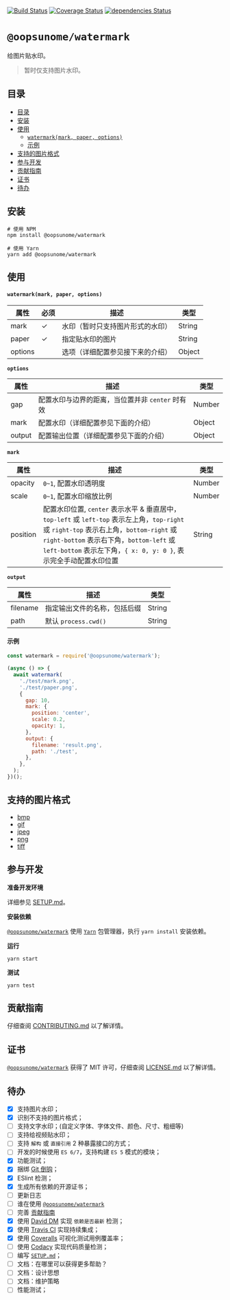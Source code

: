 [![Build Status](https://travis-ci.org/iTonyYo/watermark.svg?branch=master)](https://travis-ci.org/iTonyYo/watermark) [![Coverage Status](https://coveralls.io/repos/github/iTonyYo/watermark/badge.svg?branch=master)](https://coveralls.io/github/iTonyYo/watermark?branch=master) [![dependencies Status](https://david-dm.org/iTonyYo/watermark/status.svg)](https://david-dm.org/iTonyYo/watermark)

# `@oopsunome/watermark`

给图片贴水印。

> 暂时仅支持图片水印。

## 目录
- [目录](#目录)
- [安装](#安装)
- [使用](#使用)
    - [`watermark(mark, paper, options)`](#watermarkmark-paper-options)
    - [示例](#示例)
- [支持的图片格式](#支持的图片格式)
- [参与开发](#参与开发)
- [贡献指南](#贡献指南)
- [证书](#证书)
- [待办](#待办)

## 安装

```shell
# 使用 NPM
npm install @oopsunome/watermark

# 使用 Yarn
yarn add @oopsunome/watermark
```

## 使用

#### `watermark(mark, paper, options)`

| 属性    | 必须 | 描述                             | 类型   |
| ------- | ---- | -------------------------------- | ------ |
| mark    | ✓         | 水印（暂时只支持图片形式的水印） | String |
| paper   | ✓            | 指定贴水印的图片                 | String |
| options |      | 选项（详细配置参见接下来的介绍） | Object |

**`options`**

| 属性   | 描述                                             | 类型   |
| ------ | ------------------------------------------------ | ------ |
| gap    | 配置水印与边界的距离，当位置并非 `center` 时有效 | Number |
| mark   | 配置水印（详细配置参见下面的介绍）               | Object |
| output | 配置输出位置（详细配置参见下面的介绍）                   | Object |

**`mark`**

| 属性     | 描述                                                                                                                                                                                                                                                       | 类型   |
| -------- | ---------------------------------------------------------------------------------------------------------------------------------------------------------------------------------------------------------------------------------------------------------- | ------ |
| opacity  | `0~1`, 配置水印透明度                                                                                                                                                                                                                                      | Number |
| scale    | `0~1`, 配置水印缩放比例                                                                                                                                                                                                                                    | Number |
| position | 配置水印位置, `center` 表示水平 & 垂直居中，`top-left` 或 `left-top` 表示左上角，`top-right` 或 `right-top` 表示右上角，`bottom-right` 或 `right-bottom` 表示右下角，`bottom-left` 或 `left-bottom` 表示左下角，`{ x: 0, y: 0 }`, 表示完全手动配置水印位置 | String |

**`output`**

| 属性     | 描述                         | 类型   |
| -------- | ---------------------------- | ------ |
| filename | 指定输出文件的名称，包括后缀 | String |
| path     | 默认 `process.cwd()`         | String |

#### 示例
```javascript
const watermark = require('@oopsunome/watermark');

(async () => {
  await watermark(
    './test/mark.png',
    './test/paper.png',
    {
      gap: 10,
      mark: {
        position: 'center',
        scale: 0.2,
        opacity: 1,
      },
      output: {
        filename: 'result.png',
        path: './test',
      },
    },
  );
})();
```

## 支持的图片格式

- [bmp](https://github.com/oliver-moran/jimp/blob/master/packages/type-bmp)
- [gif](https://github.com/oliver-moran/jimp/blob/master/packages/type-gif)
- [jpeg](https://github.com/oliver-moran/jimp/blob/master/packages/type-jpeg)
- [png](https://github.com/oliver-moran/jimp/blob/master/packages/type-png)
- [tiff](https://github.com/oliver-moran/jimp/blob/master/packages/type-tiff)

## 参与开发

**准备开发环境**

详细参见 [SETUP.md]()。

**安装依赖**

[`@oopsunome/watermark`]() 使用 [`Yarn`](https://yarnpkg.com/zh-Hans/) 包管理器，执行 `yarn install` 安装依赖。

**运行**

```shell
yarn start
```

**测试**

```shell
yarn test
```

## 贡献指南

仔细查阅 [CONTRIBUTING.md][贡献指南] 以了解详情。

## 证书

[`@oopsunome/watermark`][@oopsunome/watermark] 获得了 MIT 许可，仔细查阅 [LICENSE.md][证书] 以了解详情。

## 待办

- [X] 支持图片水印；
- [X] 识别不支持的图片格式；
- [ ] 支持文字水印；(自定义字体、字体文件、颜色、尺寸、粗细等)
- [ ] 支持给视频贴水印；
- [ ] 支持 `解构` 或 `直接引用` 2 种暴露接口的方式；
- [ ] 开发的时候使用 `ES 6/7`，支持构建 `ES 5` 模式的模块；
- [X] 功能测试；
- [X] 捆绑 [Git 倒钩](https://github.com/typicode/husky)；
- [X] ESlint 检测；
- [X] 生成所有依赖的开源证书；
- [ ] 更新日志
- [ ] 谁在使用 [`@oopsunome/watermark`][@oopsunome/watermark]
- [ ] 完善 [贡献指南][贡献指南]
- [X] 使用 [David DM](https://david-dm.org/) 实现 `依赖是否最新` 检测；
- [X] 使用 [Travis CI](https://travis-ci.org/) 实现持续集成；
- [X] 使用 [Coveralls](https://coveralls.io/) 可视化测试用例覆盖率；
- [ ] 使用 [Codacy](https://www.codacy.com/) 实现代码质量检测；
- [ ] 编写 [`SETUP.md`]()；
- [ ] 文档：在哪里可以获得更多帮助？
- [ ] 文档：设计思想
- [ ] 文档：维护策略
- [ ] 性能测试；

[贡献指南]: https://github.com/iTonyYo/watermark/blob/master/CONTRIBUTING.md
[证书]: https://github.com/iTonyYo/watermark/blob/master/LICENSE.md
[Node]: https://nodejs.org/
[@oopsunome/watermark]: #
